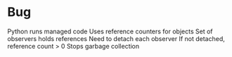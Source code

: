 # Bug
Python runs managed code 
Uses reference counters for objects 
Set of observers holds references 
Need to detach each observer 
If not detached, reference count > 0 
Stops garbage collection

